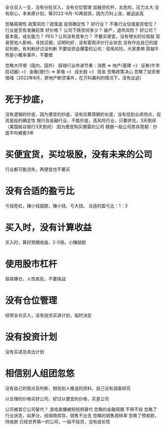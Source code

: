 
全仓买入一支，没有分批买入，没有仓位管理
加融资杠杆，太危险，压力太大
没有耐心，本来原计划，等2022-9月-10再投资，因为万科上涨，被迫追高

忽略周期性
政策风险？政策底
投资确定性？
好行业？ 不看行业估值是否低位？行业是否有发展前景
好价格？ 公司下跌空间多少？ 破产，退市风险？
好公司？ 基本面，成长能力？ PEG？公司没有竞争力？
不要买便宜，没有增长的垃圾股
容易受他人影响，寻找证据，证明利好，没有客观评价行业状态
没有作出自己的提前判断，有判断好过没判断
不要投资会爆雷的公司：信用风险，大家畏惧
穿越牛熊是小概率事件，不要做


忽略大环境（国内，国外）
踩错行业传递节奏：消费 => 地产/基建 =》 证券(牛市启动器) =》 金融(银行) => 家电 =》 成长股 =》 现金
忽略政策决心
忽略了投资者情绪（2022年8月，房地产断贷事件，在万科赢利的情况下，没有出逃）


# 死于抄底，
没有逻辑的抄底，因为便宜的抄底，没有估算周期的长度，没有找到业绩拐点，投资是投的确定性
银行及金融行业，不能抄底，高风险行业，只要挤兑，3天倒闭（美国硅谷银行3天倒闭）
因为便宜购买爆雷的公司
根据一般公司库存周期：抄底平均被套3年

# 买便宜货，买垃圾股，没有未来的公司
行业都可能消失，再便宜也不要买

# 没有合适的盈亏比
亏钱死杠，赚小钱就跑，赚小钱，亏大钱。
合适的盈亏比：1：3

# 买入时，没有计算收益
买入时，算好预期收益，2-5倍。小赚就跑

# 使用股市杠杆
容易爆仓，人性疯狂，不要挑战

# 没有仓位管理
经常全仓买入，没有投资买进计划，临时决定

# 没有投资计划
没有买进及卖出计划

# 相信别人组团忽悠
没有自己的观点及判断，相信别人推送的资料，自己没有调查研究

以合理的价格买好公司，好过以便宜的价格，买差公司

公司被其它公司替代？ 游戏直播被短视频替代
忽略的金融周期
不熟不投
忽略了行业状态，如茅台，经销商库存，销售不出去
忽略的销售周转率
忽略了预收款，待收款
已经世界第一的公司，一般不投资，没有成长性

